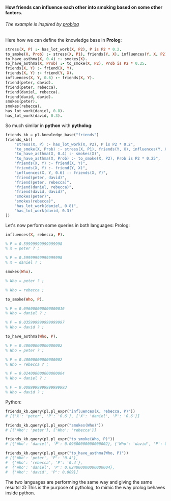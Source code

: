 #### How friends can influence each other into smoking based on some other factors.

###### The example is inspired by [problog](https://dtai.cs.kuleuven.be/problog/tutorial/basic/05_smokers.html)

Here how we can define the knowledge base in **Prolog**:

```prolog
stress(X, P) :- has_lot_work(X, P2), P is P2 * 0.2.
to_smoke(X, Prob) :- stress(X, P1), friends(Y, X), influences(Y, X, P2), smokes(Y), Prob is P1 * P2.
to_have_asthma(X, 0.4) :- smokes(X).
to_have_asthma(X, Prob) :- to_smoke(X, P2), Prob is P2 * 0.25.
friends(X, Y) :- friend(X, Y).
friends(X, Y) :- friend(Y, X).
influences(X, Y, 0.6) :- friends(X, Y).
friend(peter, david).
friend(peter, rebecca).
friend(daniel, rebecca).
friend(david, david).
smokes(peter).
smokes(rebecca).
has_lot_work(daniel, 0.8).
has_lot_work(david, 0.3).
```

So much similar in **python** with **pytholog**:

```python
friends_kb = pl.knowledge_base("friends")
friends_kb([
    "stress(X, P) :- has_lot_work(X, P2), P is P2 * 0.2",
    "to_smoke(X, Prob) :- stress(X, P1), friends(Y, X), influences(Y, X, P2), smokes(Y), Prob is P1 * P2",
    "to_have_asthma(X, 0.4) :- smokes(X)",
    "to_have_asthma(X, Prob) :- to_smoke(X, P2), Prob is P2 * 0.25",
    "friends(X, Y) :- friend(X, Y)",
    "friends(X, Y) :- friend(Y, X)",
    "influences(X, Y, 0.6) :- friends(X, Y)",
    "friend(peter, david)",
    "friend(peter, rebecca)",
    "friend(daniel, rebecca)",
    "friend(david, david)",
    "smokes(peter)",
    "smokes(rebecca)",
    "has_lot_work(daniel, 0.8)",
    "has_lot_work(david, 0.3)"
])
```

Let's now perform some queries in both languages:
Prolog:

```prolog
influences(X, rebecca, P).

% P = 0.59999999999999998
% X = peter ? ;

% P = 0.59999999999999998
% X = daniel ? ;

smokes(Who).

% Who = peter ? ;

% Who = rebecca ;

to_smoke(Who, P).

% P = 0.096000000000000016
% Who = daniel ? ;

% P = 0.035999999999999997
% Who = david ? ;

to_have_asthma(Who, P).

% P = 0.40000000000000002
% Who = peter ? ;

% P = 0.40000000000000002
% Who = rebecca ? ;

% P = 0.024000000000000004
% Who = daniel ? ;

% P = 0.0089999999999999993
% Who = david ? ;
```

Python:

```python
friends_kb.query(pl.pl_expr("influences(X, rebecca, P)"))
# [{'X': 'peter', 'P': '0.6'}, {'X': 'daniel', 'P': '0.6'}]

friends_kb.query(pl.pl_expr("smokes(Who)"))
# [{'Who': 'peter'}, {'Who': 'rebecca'}]

friends_kb.query(pl.pl_expr("to_smoke(Who, P)"))
# [{'Who': 'daniel', 'P': 0.09600000000000002}, {'Who': 'david', 'P': 0.036}]

friends_kb.query(pl.pl_expr("to_have_asthma(Who, P)"))
# [{'Who': 'peter', 'P': '0.4'},
#  {'Who': 'rebecca', 'P': '0.4'},
#  {'Who': 'daniel', 'P': 0.024000000000000004},
#  {'Who': 'david', 'P': 0.009}]
```

The two languages are performing the same way and giving the same results! :D
This is the purpose of pytholog, to mimic the way prolog behaves inside python.















